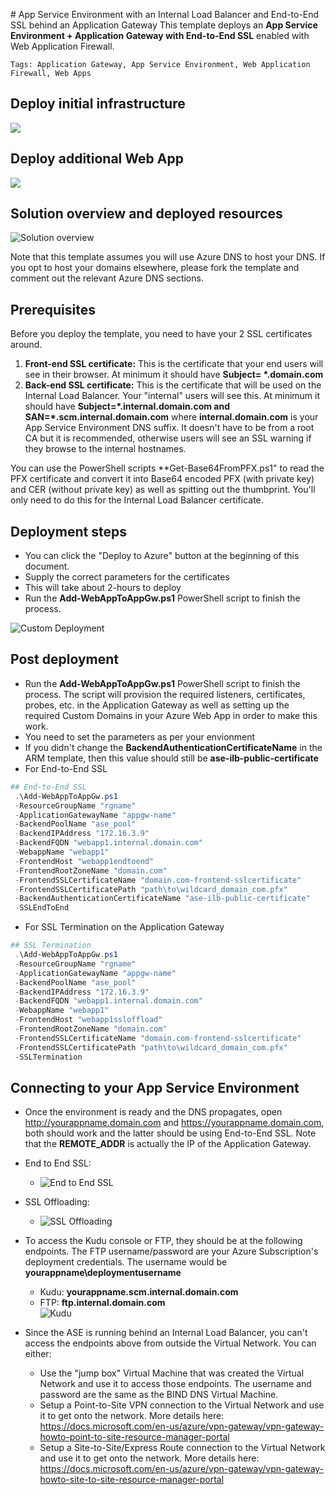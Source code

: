 \# App Service Environment with an Internal Load Balancer and End-to-End SSL behind an Application Gateway
This template deploys an **App Service Environment + Application Gateway with End-to-End SSL** enabled with Web Application Firewall.

`Tags: Application Gateway, App Service Environment, Web Application Firewall, Web Apps`

## Deploy initial infrastructure
<a href="https://portal.azure.com/#create/Microsoft.Template/uri/https%3A%2F%2Fraw.githubusercontent.com%2Fsabbour%2Fappgw-aseilbssl%2Fmaster%2Fazuredeploy.json" target="_blank">
<img src="https://raw.githubusercontent.com/Azure/azure-quickstart-templates/master/1-CONTRIBUTION-GUIDE/images/deploytoazure.png"/>
</a>

## Deploy additional Web App
<a href="https://portal.azure.com/#create/Microsoft.Template/uri/https%3A%2F%2Fraw.githubusercontent.com%2Fsabbour%2Fappgw-aseilbssl%2Fmaster%2Fazuredeploy-webapp.json" target="_blank">
<img src="https://raw.githubusercontent.com/Azure/azure-quickstart-templates/master/1-CONTRIBUTION-GUIDE/images/deploytoazure.png"/>
</a>



## Solution overview and deployed resources

![Solution overview](images/architecture.png)

Note that this template assumes you will use Azure DNS to host your DNS. If you opt to host your domains elsewhere, please fork the template and comment out the relevant Azure DNS sections.

## Prerequisites

Before you deploy the template, you need to have your 2 SSL certificates around.
1. **Front-end SSL certificate:** This is the certificate that your end users will see in their browser. At minimum it should have **Subject= \*.domain.com**
2. **Back-end SSL certificate:** This is the certificate that will be used on the Internal Load Balancer. Your "internal" users will see this. At minimum it should have **Subject=\*.internal.domain.com and SAN=\*.scm.internal.domain.com** where **internal.domain.com** is your App Service Environment DNS suffix. It doesn't have to be from a root CA but it is recommended, otherwise users will see an SSL warning if they browse to the internal hostnames.


You can use the PowerShell scripts **Get-Base64FromPFX.ps1" to read the PFX certificate and convert it into Base64 encoded PFX (with private key) and CER (without private key) as well as spitting out the thumbprint.
You'll only need to do this for the Internal Load Balancer certificate.

## Deployment steps

+ You can click the "Deploy to Azure" button at the beginning of this document.
+ Supply the correct parameters for the certificates
+ This will take about 2-hours to deploy
+ Run the **Add-WebAppToAppGw.ps1**  PowerShell script to finish the process.

![Custom Deployment](images/customtemplate.png)

## Post deployment

+ Run the **Add-WebAppToAppGw.ps1** PowerShell script to finish the process. The script will provision the required listeners, certificates, probes, etc. in the Application Gateway as well as setting up the required Custom Domains in your Azure Web App in order to make this work.
+ You need to set the parameters as per your envionment
+ If you didn't change the **BackendAuthenticationCertificateName** in the ARM template, then this value should still be **ase-ilb-public-certificate**
+ For End-to-End SSL
```PowerShell
## End-to-End SSL
 .\Add-WebAppToAppGw.ps1
 -ResourceGroupName "rgname"
 -ApplicationGatewayName "appgw-name"
 -BackendPoolName "ase_pool"
 -BackendIPAddress "172.16.3.9"
 -BackendFQDN "webapp1.internal.domain.com"
 -WebappName "webapp1"
 -FrontendHost "webapp1endtoend"
 -FrontendRootZoneName "domain.com"
 -FrontendSSLCertificateName "domain.com-frontend-sslcertificate"
 -FrontendSSLCertificatePath "path\to\wildcard_domain_com.pfx"
 -BackendAuthenticationCertificateName "ase-ilb-public-certificate"
 -SSLEndToEnd
```
+ For SSL Termination on the Application Gateway
```PowerShell
## SSL Termination
 .\Add-WebAppToAppGw.ps1
 -ResourceGroupName "rgname"
 -ApplicationGatewayName "appgw-name"
 -BackendPoolName "ase_pool"
 -BackendIPAddress "172.16.3.9"
 -BackendFQDN "webapp1.internal.domain.com"
 -WebappName "webapp1"
 -FrontendHost "webapp1ssloffload"
 -FrontendRootZoneName "domain.com"
 -FrontendSSLCertificateName "domain.com-frontend-sslcertificate"
 -FrontendSSLCertificatePath "path\to\wildcard_domain_com.pfx"
 -SSLTermination
```

## Connecting to your App Service Environment
+ Once the environment is ready and the DNS propagates, open http://yourappname.domain.com and https://yourappname.domain.com, both should work and the latter should be using End-to-End SSL. Note that the **REMOTE_ADDR** is actually the IP of the Application Gateway.

+ End to End SSL:
	+ ![End to End SSL](images/endtoend.png)

+ SSL Offloading:
	+ ![SSL Offloading](images/ssloffload.png)

+ To access the Kudu console or FTP, they should be at the following endpoints. The FTP username/password are your Azure Subscription's deployment credentials. The username would be **yourappname\deploymentusername**
   + Kudu: **yourappname.scm.internal.domain.com**
   + FTP: **ftp.internal.domain.com**   
	![Kudu](images/kudu.png)

+ Since the ASE is running behind an Internal Load Balancer, you can't access the endpoints above from outside the Virtual Network. You can either:
   + Use the "jump box" Virtual Machine that was created the Virtual Network and use it to access those endpoints. The username and password are the same as the BIND DNS Virtual Machine.
   + Setup a Point-to-Site VPN connection to the Virtual Network and use it to get onto the network. More details here: https://docs.microsoft.com/en-us/azure/vpn-gateway/vpn-gateway-howto-point-to-site-resource-manager-portal
   + Setup a Site-to-Site/Express Route connection to the Virtual Network and use it to get onto the network. More details here: https://docs.microsoft.com/en-us/azure/vpn-gateway/vpn-gateway-howto-site-to-site-resource-manager-portal
